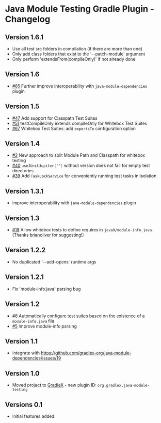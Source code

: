 # Java Module Testing Gradle Plugin - Changelog

## Version 1.6.1
* Use all test src folders in compilation (if there are more than one)
* Only add class folders that exist to the '--patch-module' argument
* Only perform 'extendsFrom(compileOnly)' if not already done

## Version 1.6
* [#85](https://github.com/gradlex-org/java-module-testing/issues/85) Further improve interoperability with `java-module-dependencies` plugin

## Version 1.5
* [#47](https://github.com/gradlex-org/java-module-testing/issues/47) Add support for Classpath Test Suites
* [#51](https://github.com/gradlex-org/java-module-testing/issues/51) testCompileOnly extends compileOnly for Whitebox Test Suites
* [#67](https://github.com/gradlex-org/java-module-testing/issues/67) Whitebox Test Suites: add `exportsTo` configuration option

## Version 1.4
* [#2](https://github.com/gradlex-org/java-module-testing/issues/2) New approach to split Module Path and Classpath for whitebox testing
* [#40](https://github.com/gradlex-org/java-module-testing/issues/40) `useJUnitJupiter("")` without version does not fail for empty test directories
* [#39](https://github.com/gradlex-org/java-module-testing/issues/39) Add `TaskLockService` for conveniently running test tasks in isolation

## Version 1.3.1
* Improve interoperability with `java-module-dependencies` plugin

## Version 1.3
* [#18](https://github.com/gradlex-org/java-module-testing/issues/18) Allow whitebox tests to define requires in `java9/module-info.java` (Thanks [brianoliver](https://github.com/brianoliver) for suggesting!)

## Version 1.2.2
* No duplicated '--add-opens' runtime args

## Version 1.2.1
* Fix 'module-info.java' parsing bug

## Version 1.2
* [#8](https://github.com/gradlex-org/java-module-testing/issues/8) Automatically configure test suites based on the existence of a `module-info.java` file
* [#5](https://github.com/gradlex-org/java-module-testing/issues/5) Improve module-info parsing

## Version 1.1
* Integrate with https://github.com/gradlex-org/java-module-dependencies/issues/19

## Version 1.0
* Moved project to [GradleX](https://gradlex.org) - new plugin ID: `org.gradlex.java-module-testing`

## Versions 0.1
* Initial features added
